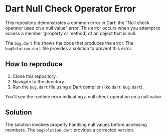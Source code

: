 # Dart Null Check Operator Error

This repository demonstrates a common error in Dart: the "Null check operator used on a null value" error.  This error occurs when you attempt to access a member (property or method) of an object that is null.

The `bug.dart` file shows the code that produces the error. The `bugSolution.dart` file provides a solution to prevent this error.

## How to reproduce

1. Clone this repository.
2. Navigate to the directory.
3. Run the `bug.dart` file using a Dart compiler (like `dart bug.dart`).

You'll see the runtime error indicating a null check operation on a null value.

## Solution

The solution involves properly handling null values before accessing members.  The `bugSolution.dart` provides a corrected version.
